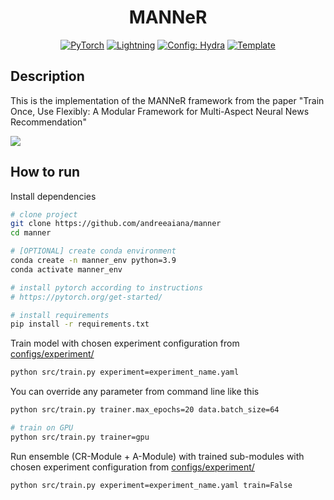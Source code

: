 <div align="center">

# MANNeR

<a href="https://pytorch.org/get-started/locally/"><img alt="PyTorch" src="https://img.shields.io/badge/PyTorch-ee4c2c?logo=pytorch&logoColor=white"></a>
<a href="https://pytorchlightning.ai/"><img alt="Lightning" src="https://img.shields.io/badge/-Lightning-792ee5?logo=pytorchlightning&logoColor=white"></a>
<a href="https://hydra.cc/"><img alt="Config: Hydra" src="https://img.shields.io/badge/Config-Hydra-89b8cd"></a>
<a href="https://github.com/ashleve/lightning-hydra-template"><img alt="Template" src="https://img.shields.io/badge/-Lightning--Hydra--Template-017F2F?style=flat&logo=github&labelColor=gray"></a><br>

</div>

## Description

This is the implementation of the MANNeR framework from the paper "Train Once, Use Flexibly: A Modular Framework for Multi-Aspect Neural News Recommendation"

![](./framework.png)

## How to run

Install dependencies

```bash
# clone project
git clone https://github.com/andreeaiana/manner
cd manner

# [OPTIONAL] create conda environment
conda create -n manner_env python=3.9
conda activate manner_env

# install pytorch according to instructions
# https://pytorch.org/get-started/

# install requirements
pip install -r requirements.txt
```

Train model with chosen experiment configuration from [configs/experiment/](configs/experiment/)

```bash
python src/train.py experiment=experiment_name.yaml
```

You can override any parameter from command line like this

```bash
python src/train.py trainer.max_epochs=20 data.batch_size=64

# train on GPU
python src/train.py trainer=gpu
```

Run ensemble (CR-Module + A-Module) with trained sub-modules with chosen experiment configuration from [configs/experiment/](configs/experiment/)

```bash
python src/train.py experiment=experiment_name.yaml train=False
```
